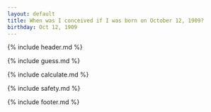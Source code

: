 ```yaml
---
layout: default
title: When was I conceived if I was born on October 12, 1909?
birthday: Oct 12, 1909
---
```


{% include header.md %}

{% include guess.md %}

{% include calculate.md %}

{% include safety.md %}

{% include footer.md %}



